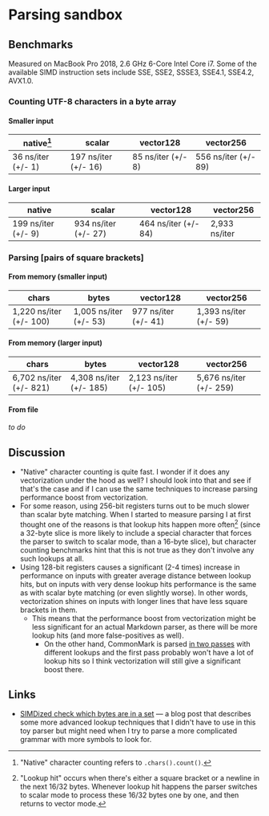 # Parsing sandbox

## Benchmarks

Measured on MacBook Pro 2018, 2.6 GHz 6-Core Intel Core i7. Some of the available SIMD instruction sets include SSE, SSE2, SSSE3, SSE4.1, SSE4.2, AVX1.0.

### Counting UTF-8 characters in a byte array

#### Smaller input

| native[^1]         | scalar               | vector128          | vector256            |
|--------------------|----------------------|--------------------|----------------------|
| 36 ns/iter (+/- 1) | 197 ns/iter (+/- 16) | 85 ns/iter (+/- 8) | 556 ns/iter (+/- 89) |

#### Larger input

| native              | scalar               | vector128            | vector256     |
|---------------------|----------------------|----------------------|---------------|
| 199 ns/iter (+/- 9) | 934 ns/iter (+/- 27) | 464 ns/iter (+/- 84) | 2,933 ns/iter |

### Parsing \[pairs of square brackets\]

#### From memory (smaller input)

| chars                   | bytes                  | vector128            | vector256              |
|-------------------------|------------------------|----------------------|------------------------|
| 1,220 ns/iter (+/- 100) | 1,005 ns/iter (+/- 53) | 977 ns/iter (+/- 41) | 1,393 ns/iter (+/- 59) |

#### From memory (larger input)

| chars                   | bytes                   | vector128               | vector256               |
|-------------------------|-------------------------|-------------------------|-------------------------|
| 6,702 ns/iter (+/- 821) | 4,308 ns/iter (+/- 185) | 2,123 ns/iter (+/- 105) | 5,676 ns/iter (+/- 259) |

#### From file

_to do_

## Discussion

- "Native" character counting is quite fast. I wonder if it does any vectorization under the hood as well? I should look into that and see if that's the case and if I can use the same techniques to increase parsing performance boost from vectorization.
- For some reason, using 256-bit registers turns out to be much slower than scalar byte matching. When I started to measure parsing I at first thought one of the reasons is that lookup hits happen more often[^2] (since a 32-byte slice is more likely to include a special character that forces the parser to switch to scalar mode, than a 16-byte slice), but character counting benchmarks hint that this is not true as they don't involve any such lookups at all.
- Using 128-bit registers causes a significant (2-4 times) increase in performance on inputs with greater average distance between lookup hits, but on inputs with very dense lookup hits performance is the same as with scalar byte matching (or even slightly worse). In other words, vectorization shines on inputs with longer lines that have less square brackets in them.
  - This means that the performance boost from vectorization might be less significant for an actual Markdown parser, as there will be more lookup hits (and more false-positives as well).
    - On the other hand, CommonMark is parsed [in two passes](https://spec.commonmark.org/0.30/#appendix-a-parsing-strategy) with different lookups and the first pass probably won't have a lot of lookup hits so I think vectorization will still give a significant boost there.

## Links

- [SIMDized check which bytes are in a set](http://0x80.pl/articles/simd-byte-lookup.html) — a blog post that describes some more advanced lookup techniques that I didn't have to use in this toy parser but might need when I try to parse a more complicated grammar with more symbols to look for.

[^1]: "Native" character counting refers to `.chars().count()`.

[^2]: "Lookup hit" occurs when there's either a square bracket or a newline in the next 16/32 bytes. Whenever lookup hit happens the parser switches to scalar mode to process these 16/32 bytes one by one, and then returns to vector mode.

